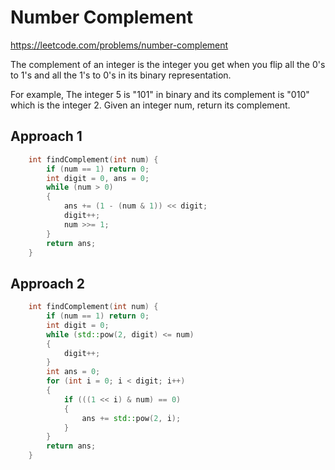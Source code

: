 # Number Complement

https://leetcode.com/problems/number-complement

The complement of an integer is the integer you get when you flip all the 0's to 1's and all the 1's to 0's in its binary representation.

For example, The integer 5 is "101" in binary and its complement is "010" which is the integer 2.
Given an integer num, return its complement.

 
## Approach 1

``` C++
    int findComplement(int num) {
        if (num == 1) return 0;
        int digit = 0, ans = 0;
        while (num > 0)
        {
            ans += (1 - (num & 1)) << digit;
            digit++;
            num >>= 1;
        }
        return ans;
    }
```

## Approach 2

``` C++
    int findComplement(int num) {
        if (num == 1) return 0;
        int digit = 0;
        while (std::pow(2, digit) <= num)
        {
            digit++;
        }
        int ans = 0;
        for (int i = 0; i < digit; i++)
        {
            if (((1 << i) & num) == 0)
            {
                ans += std::pow(2, i);
            }
        }
        return ans;
    }
```
